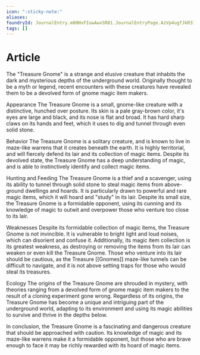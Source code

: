 ```yaml
---
icon: ":sticky-note:"
aliases: 
foundryId: JournalEntry.m00HxFIuwAwvSR81.JournalEntryPage.AzVp4ugfJkR31Xrv
tags: []
---
```


# Article
The "Treasure Gnome" is a strange and elusive creature that inhabits the dark and mysterious depths of the underground world. Originally thought to be a myth or legend, recent encounters with these creatures have revealed them to be a devolved form of gnome magic item makers.

Appearance The Treasure Gnome is a small, gnome-like creature with a distinctive, hunched over posture. Its skin is a pale gray-brown color, it's eyes are large and black, and its nose is flat and broad. It has hard sharp claws on its hands and feet, which it uses to dig and tunnel through even solid stone.

Behavior The Treasure Gnome is a solitary creature, and is known to live in maze-like warrens that it creates beneath the earth. It is highly territorial, and will fiercely defend its lair and its collection of magic items. Despite its devolved state, the Treasure Gnome has a deep understanding of magic, and is able to instinctively identify and collect magic items.

Hunting and Feeding The Treasure Gnome is a thief and a scavenger, using its ability to tunnel through solid stone to steal magic items from above-ground dwellings and hoards. It is particularly drawn to powerful and rare magic items, which it will hoard and "study" in its lair. Despite its small size, the Treasure Gnome is a formidable opponent, using its cunning and its knowledge of magic to outwit and overpower those who venture too close to its lair.

Weaknesses Despite its formidable collection of magic items, the Treasure Gnome is not invincible. It is vulnerable to bright light and loud noises, which can disorient and confuse it. Additionally, its magic item collection is its greatest weakness, as destroying or removing the items from its lair can weaken or even kill the Treasure Gnome. Those who venture into its lair should be cautious, as the Treasure [[Gnomes]] maze-like tunnels can be difficult to navigate, and it is not above setting traps for those who would steal its treasures.

Ecology The origins of the Treasure Gnome are shrouded in mystery, with theories ranging from a devolved form of gnome magic item makers to the result of a cloning experiment gone wrong. Regardless of its origins, the Treasure Gnome has become a unique and intriguing part of the underground world, adapting to its environment and using its magic abilities to survive and thrive in the depths below.

In conclusion, the Treasure Gnome is a fascinating and dangerous creature that should be approached with caution. Its knowledge of magic and its maze-like warrens make it a formidable opponent, but those who are brave enough to face it may be richly rewarded with its hoard of magic items.